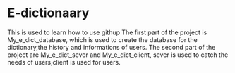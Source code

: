 # E-dictionaary
This is used to learn how to use githup
The first part of the project is My_e_dict_database, which is used to create the database for the dictionary,the history and informations of users.
The second part of the project are My_e_dict_sever and My_e_dict_client, sever is used to catch the needs of users,client is used for users.
